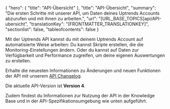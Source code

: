 {
  "hero": {
    "title": "API-Übersicht"
  },
  "title": "API-Übersicht",
  "summary": "Die ersten Schritte mit unserer API, um Daten deines Uptrends Accounts abzurufen und mit ihnen zu arbeiten.",
  "url": "[URL_BASE_TOPICS]api/API-ubersicht",
  "translationKey": "[FRONTMATTER_TRANSLATIONKEY]",
  "sectionlist": false,
  "tableofcontents": false
}

Mit der Uptrends API kannst du mit deinem Uptrends Account auf automatisierte Weise arbeiten: Du kannst Skripte erstellen, die die Monitoring-Einstellungen ändern. Oder du kannst auf Daten zur Verfügbarkeit und Performance zugreifen, um deine eigenen Auswertungen zu erstellen.

Erhalte die neuesten Informationen zu Änderungen und neuen Funktionen der API mit unserem [API Changelog]([LINK_URL_1]).

Die aktuelle API-Version ist **Version 4**.

Zudem findest du Informationen zur Nutzung der API in der Knowledge Base und in der API-Spezifikationsumgebung wie unten aufgeführt.
